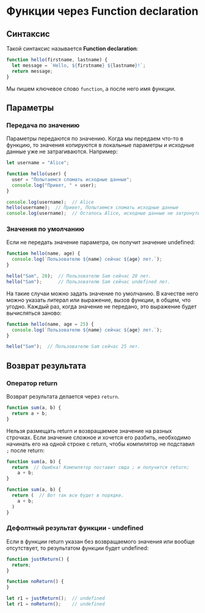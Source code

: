 # Функции через Function declaration

## Синтаксис

Такой синтаксис называется **Function declaration**:

```javascript
function hello(firstname, lastname) {
  let message = `Hello, ${firstname} ${lastname}!`;
  return message;
}
```

Мы пишем ключевое слово `function`, а после него имя функции.

## Параметры

### Передача по значению

Параметры передаются по значению. Когда мы передаем что-то в функцию, то значения копируются в локальные параметры и исходные данные уже не затрагиваются. Например:

```javascript
let username = "Alice";

function hello(user) {
  user = "Попытаемся сломать исходные данные";
  console.log("Привет, " + user);
}

console.log(username);  // Alice
hello(username);  // Привет, Попытаемся сломать исходные данные
console.log(username);  // Осталось Alice, исходные данные не затронуты
```

### Значения по умолчанию

Если не передать значение параметра, он получит значение undefined:

```javascript
function hello(name, age) {
  console.log(`Пользователю ${name} сейчас ${age} лет.`);
}

hello("Sam", 20);  // Пользователю Sam сейчас 20 лет.
hello("Sam");      // Пользователю Sam сейчас undefined лет.
```

На такие случаи можно задать значение по умолчанию. В качестве него можно указать литерал или выражение, вызов функции, в общем, что угодно. Каждый раз, когда значение не передано, это выражение будет вычисляться заново:

```javascript
function hello(name, age = 25) {
  console.log(`Пользователю ${name} сейчас ${age} лет.`);
}

hello("Sam");  // Пользователю Sam сейчас 25 лет.
```

## Возврат результата

### Оператор return

Возврат результата делается через `return`.

```javascript
function sum(a, b) {
  return a + b;
}
```

Нельзя размещать return и возвращаемое значение на разных строчках. Если значение сложное и хочется его разбить, необходимо начинать его на одной строке с return, чтобы компилятор не подставил `;` после return:

```javascript
function sum(a, b) {
  return  // Ошибка! Компилятор поставит сюда ; и получится return;
    a + b;
}

function sum(a, b) {
  return (  // Вот так все будет в порядке.
    a + b;
  )
}
```

### Дефолтный результат функции - undefined

Если в функции return указан без возвращаемого значения или вообще отсутствует, то результатом функции будет undefined:

```javascript
function justReturn() {
  return;
}

function noReturn() {
}

let r1 = justReturn();  // undefined
let r1 = noReturn();    // undefined
```

